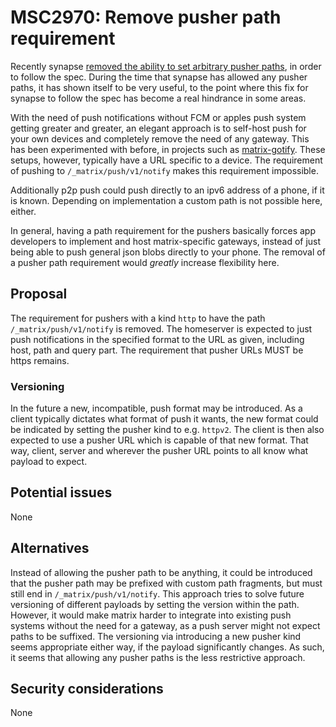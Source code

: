 # MSC2970: Remove pusher path requirement

Recently synapse [removed the ability to set arbitrary pusher paths](https://github.com/matrix-org/synapse/pull/8865),
in order to follow the spec. During the time that synapse has allowed any pusher paths, it has shown
itself to be very useful, to the point where this fix for synapse to follow the spec has become a
real hindrance in some areas.

With the need of push notifications without FCM or apples push system getting greater and greater, an
elegant approach is to self-host push for your own devices and completely remove the need of any gateway.
This has been experimented with before, in projects such as [matrix-gotify](https://gitlab.com/Sorunome/matrix-gotify).
These setups, however, typically have a URL specific to a device. The requirement of pushing to
`/_matrix/push/v1/notify` makes this requirement impossible.

Additionally p2p push could push directly to an ipv6 address of a phone, if it is known. Depending on
implementation a custom path is not possible here, either.

In general, having a path requirement for the pushers basically forces app developers to implement
and host matrix-specific gateways, instead of just being able to push general json blobs directly to
your phone. The removal of a pusher path requirement would *greatly* increase flexibility here.

## Proposal

The requirement for pushers with a kind `http` to have the path `/_matrix/push/v1/notify` is removed.
The homeserver is expected to just push notifications in the specified format to the URL as given,
including host, path and query part. The requirement that pusher URLs MUST be https remains.

### Versioning

In the future a new, incompatible, push format may be introduced. As a client typically dictates what
format of push it wants, the new format could be indicated by setting the pusher kind to e.g. `httpv2`.
The client is then also expected to use a pusher URL which is capable of that new format. That way,
client, server and wherever the pusher URL points to all know what payload to expect.

## Potential issues

None

## Alternatives

Instead of allowing the pusher path to be anything, it could be introduced that the pusher path may
be prefixed with custom path fragments, but must still end in `/_matrix/push/v1/notify`. This approach
tries to solve future versioning of different payloads by setting the version within the path. However,
it would make matrix harder to integrate into existing push systems without the need for a gateway,
as a push server might not expect paths to be suffixed. The versioning via introducing a new pusher
kind seems appropriate either way, if the payload significantly changes. As such, it seems that allowing
any pusher paths is the less restrictive approach.

## Security considerations

None
